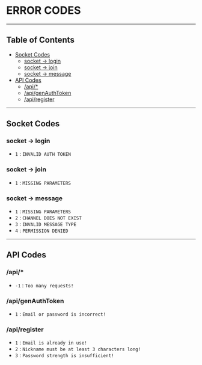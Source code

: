 # ERROR CODES

---

## Table of Contents
- [Socket Codes](#socket-codes)
    - [socket -> login](#socket---login)
    - [socket -> join](#socket---join)
    - [socket -> message](#socket---message)
- [API Codes](#api-codes)
    - [/api/*](#api)
    - [/api/genAuthToken](#apigenauthtoken)
    - [/api/register](#apiregister)

---

## Socket Codes

### socket -> login
- `1` : `INVALID AUTH TOKEN`

### socket -> join
- `1` : `MISSING PARAMETERS`

### socket -> message
- `1` : `MISSING PARAMETERS`
- `2` : `CHANNEL DOES NOT EXIST`
- `3` : `INVALID MESSAGE TYPE`
- `4` : `PERMISSION DENIED`

---

## API Codes

### /api/*
- `-1` : `Too many requests!`

### /api/genAuthToken
- `1` : `Email or password is incorrect!`

### /api/register
- `1` : `Email is already in use!`
- `2` : `Nickname must be at least 3 characters long!`
- `3` : `Password strength is insufficient!`